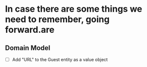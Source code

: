 ﻿# In case there are some things we need to remember, going forward.are

## Domain Model

- [ ] Add "URL" to the Guest entity as a value object